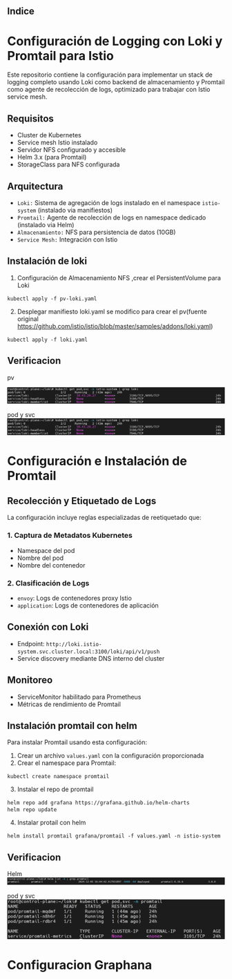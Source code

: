 ## Indice



# Configuración de Logging con Loki y Promtail para Istio

Este repositorio contiene la configuración para implementar un stack de logging completo usando Loki como backend de almacenamiento y Promtail como agente de recolección de logs, optimizado para trabajar con Istio service mesh.

## Requisitos 

- Cluster de Kubernetes
- Service mesh Istio instalado
- Servidor NFS configurado y accesible
- Helm 3.x (para Promtail)
- StorageClass para NFS configurada

## Arquitectura

- `Loki:` Sistema de agregación de logs instalado en el namespace `istio-system` (instalado via manifiestos)
- `Promtail:` Agente de recolección de logs en namespace dedicado (instalado via Helm)
- `Almacenamiento:` NFS para persistencia de datos (10GB)
- `Service Mesh:` Integración con Istio

## Instalación de loki

1. Configuración de Almacenamiento NFS ,crear el PersistentVolume para Loki
```
kubectl apply -f pv-loki.yaml
```
2. Desplegar manifiesto loki.yaml se modifico para crear el pv(fuente original https://github.com/istio/istio/blob/master/samples/addons/loki.yaml)
```
kubectl apply -f loki.yaml
```
## Verificacion

pv

![loki-1](https://github.com/Andherson333333/robot-shop/blob/master/image/robot-shop-loki-2.png)

pod y svc
![loki-1](https://github.com/Andherson333333/robot-shop/blob/master/image/robot-shop-loki-2.png)



# Configuración e Instalación de Promtail

## Recolección y Etiquetado de Logs

La configuración incluye reglas especializadas de reetiquetado que:

### 1. Captura de Metadatos Kubernetes
- Namespace del pod
- Nombre del pod 
- Nombre del contenedor

### 2. Clasificación de Logs
- `envoy`: Logs de contenedores proxy Istio
- `application`: Logs de contenedores de aplicación

## Conexión con Loki

- Endpoint: `http://loki.istio-system.svc.cluster.local:3100/loki/api/v1/push`
- Service discovery mediante DNS interno del cluster

## Monitoreo

- ServiceMonitor habilitado para Prometheus
- Métricas de rendimiento de Promtail

## Instalación promtail con helm

Para instalar Promtail usando esta configuración:
1. Crear un archivo `values.yaml` con la configuración proporcionada
2. Crear el namespace para Promtail:
```
kubectl create namespace promtail
```
3. Instalar el repo de promtail
```
helm repo add grafana https://grafana.github.io/helm-charts
helm repo update
```
4. Instalar protail con helm
```
helm install promtail grafana/promtail -f values.yaml -n istio-system
```
## Verificacion 

 Helm
![promtail-1](https://github.com/Andherson333333/robot-shop/blob/master/image/robot-shop-promtail-2.png)

pod y svc
![promtail-2](https://github.com/Andherson333333/robot-shop/blob/master/image/robot-shop-promtail-1.png)

# Configuracion Graphana





